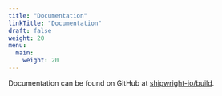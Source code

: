 ```yaml
---
title: "Documentation"
linkTitle: "Documentation"
draft: false
weight: 20
menu:
  main:
    weight: 20
---
```


Documentation can be found on GitHub at
[shipwright-io/build](https://github.com/shipwright-io/build/blob/master/docs/README.md).
